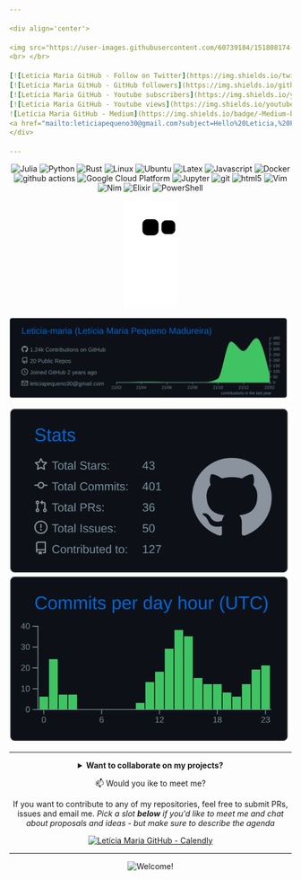 ```yaml
---

<div align='center'>

<img src="https://user-images.githubusercontent.com/60739184/151808174-6eb885c7-69c7-429a-878c-89ec208a0c2d.gif" alt="Welcome!" width="750"/>
<br> </br>
 
[![Letícia Maria GitHub - Follow on Twitter](https://img.shields.io/twitter/follow/LetciaMariaPeq1?color=blue&label=Twitter&logo=Twitter&logoColor=blue&style=for-the-badge)](https://github.com/Leticia-maria)
[![Letícia Maria GitHub - GitHub followers](https://img.shields.io/github/followers/Leticia-maria?color=green&label=GitHub&logo=GitHub&style=for-the-badge)](https://twitter.com/LetciaMariaPeq1)
[![Letícia Maria GitHub - Youtube subscribers](https://img.shields.io/youtube/channel/subscribers/UCjGH-n0jtFDtaWAfC0LEE6w?label=Youtube&logo=Youtube&logoColor=red&style=for-the-badge)](https://www.youtube.com/channel/UCjGH-n0jtFDtaWAfC0LEE6w) 
[![Letícia Maria GitHub - Youtube views](https://img.shields.io/youtube/channel/views/UCjGH-n0jtFDtaWAfC0LEE6w?label=Views&logo=YouTube&logoColor=red&style=for-the-badge)](https://www.youtube.com/channel/UCjGH-n0jtFDtaWAfC0LEE6w) 
![Letícia Maria GitHub - Medium](https://img.shields.io/badge/-Medium-black?style=for-the-badge&logo=Medium&logoColor=white&link=https://medium.com/@lmadurei)
<a href="mailto:leticiapequeno30@gmail.com?subject=Hello%20Leticia,%20From%20Github"><img src="https://img.shields.io/badge/gmail-%23D14836.svg?&style=for-the-badge&logo=gmail&logoColor=white" /></a>
</div>

---
```


<p align=center>
  <img alt="Julia" src="https://img.shields.io/badge/-Julia-45b8d8?style=for-the-badge&logo=julia&logoColor=white" />
  <img alt="Python" src="https://img.shields.io/badge/-Python-45b8d8?style=for-the-badge&logo=python&logoColor=white" />
  <img alt="Rust" src="https://img.shields.io/badge/-Rust-DD0031?style=for-the-badge&logo=rust&logoColor=white" />
  <img alt="Linux" src="https://img.shields.io/badge/-Linux-DD0031?style=for-the-badge&logo=linux&logoColor=white" />
  <img alt="Ubuntu" src="https://img.shields.io/badge/-Ubuntu-F05032?style=for-the-badge&logo=ubuntu&logoColor=white" />
  <img alt="Latex" src="https://img.shields.io/badge/-Latex-5849BE?style=for-the-badge&logo=latex&logoColor=white" />
  <img alt="Javascript" src="https://img.shields.io/badge/-Javascript-F7DF1E?style=for-the-badge&logo=JavaScript&logoColor=black" />
  <img alt="Docker" src="https://img.shields.io/badge/-Docker-46a2f1?style=for-the-badge&logo=docker&logoColor=white" />
  <img alt="github actions" src="https://img.shields.io/badge/-Github_Actions-E10098?style=for-the-badge&logo=github-actions&logoColor=white" />
  <img alt="Google Cloud Platform" src="https://img.shields.io/badge/-Google_Cloud_Platform-1a73e8?style=for-the-badge&logo=google-cloud&logoColor=white" />
  <img alt="Jupyter" src="https://img.shields.io/badge/-Jupyter-5849BE?style=for-the-badge&logo=jupyter&logoColor=white" />
  <img alt="git" src="https://img.shields.io/badge/-Git-F05032?style=for-the-badge&logo=git&logoColor=white" />
  <img alt="html5" src="https://img.shields.io/badge/-HTML5-E34F26?style=for-the-badge&logo=html5&logoColor=white" />
  <img alt="Vim" src="https://img.shields.io/badge/-Vim-46a2f1?style=for-the-badge&logo=vim&logoColor=white" />
  <img alt="Nim" src="https://img.shields.io/badge/-Nim-46a2f1?style=for-the-badge&logo=nim&logoColor=white" />
  <img alt="Elixir" src="https://img.shields.io/badge/-Elixir-F7DF1E?style=for-the-badge&logo=elixir&logoColor=black" />
  <img alt="PowerShell" src="https://img.shields.io/badge/-PowerShell-F05032?style=for-the-badge&logo=powershell&logoColor=white" />
</p>

<!-- 👀 I’m interested in Julia Development, Python Projects -->
<!-- 🌱 I’m currently learning to live, to code and how to do chemistry computationally -->
<!-- 💞️ I’m looking to collaborate on Python and Julia projects -->
<!-- 📫 email: leticia.maria@grad.ufsc.br -->
<!-- Turing Machine Learning developer and Scientific/Mathematics Tools programmer from Federal University of Santa Catarina -->
<!-- This profile gives priority to: code legibility, quality and self-understable algorithms -->
<!-- I do science for helping people -->
<!-- TODO: Add last video link -->
 
  <a href="https://github.com/Leticia-maria">
 
 
<div align=center>  

![Leticia-maria gif](https://github.com/Leticia-maria/Leticia-maria/blob/output/github-contribution-grid-snake.svg)

[![](https://raw.githubusercontent.com/Leticia-maria/Leticia-maria/main/profile-summary-card-output/github_dark/0-profile-details.svg)](https://github.com/vn7n24fzkq/github-profile-summary-cards)
 

[![](https://raw.githubusercontent.com/Leticia-maria/Leticia-maria/main/profile-summary-card-output/github_dark/3-stats.svg)](https://github.com/vn7n24fzkq/github-profile-summary-cards) [![](https://raw.githubusercontent.com/Leticia-maria/Leticia-maria/main/profile-summary-card-output/github_dark/4-productive-time.svg)](https://github.com/vn7n24fzkq/github-profile-summary-cards)
 

---
 
<details align=center>
    <summary align=center style="cursor: pointer;">
        <strong>Want to collaborate on my projects?</strong>
    </summary>
 
[![](https://raw.githubusercontent.com/Leticia-maria/Leticia-maria/main/profile-summary-card-output/github_dark/1-repos-per-language.svg)](https://github.com/vn7n24fzkq/github-profile-summary-cards) [![](https://raw.githubusercontent.com/Leticia-maria/Leticia-maria/main/profile-summary-card-output/github_dark/2-most-commit-language.svg)](https://github.com/vn7n24fzkq/github-profile-summary-cards)
 
</details>
 

📫 Would you ike to meet me?
 
If you want to contribute to any of my repositories, feel free to submit PRs, issues and email me. 
*Pick a slot **below** if you'd like to meet me and chat about proposals and ideas - but make sure to describe the agenda*

 
[![Letícia Maria GitHub - Calendly](https://img.shields.io/badge/-Calendly-green?style=for-the-badge&logo=calendly&logoColor=white&link=)](https://calendly.com/leticiapequeno30/30min)

 ---
 
<img src="https://user-images.githubusercontent.com/60739184/152025813-eba86174-c714-43d5-a64a-f470ed68b612.gif" alt="Welcome!" width="750"/>

 </div>
 
 

<!---
Leticia-maria/Leticia-maria is a ✨ special ✨ repository because its `README.md` (this file) appears on your GitHub profile.
You can click the Preview link to take a look at your changes.
--->
